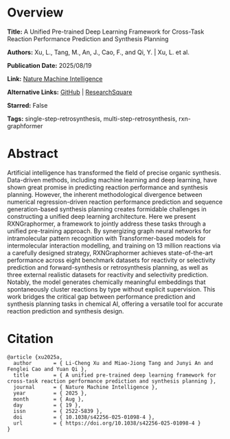 # Overview
**Title:**
A Unified Pre-trained Deep Learning Framework for Cross-Task Reaction Performance Prediction and Synthesis Planning

**Authors:**
Xu, L., Tang, M., An, J., Cao, F., and Qi, Y. |
Xu, L. et al.

**Publication Date:**
2025/08/19

**Link:**
[Nature Machine Intelligence](https://www.nature.com/articles/s42256-025-01098-4)

**Alternative Links:**
[GitHub](https://github.com/licheng-xu-echo/RXNGraphormer) |
[ResearchSquare](https://www.researchsquare.com/article/rs-5994908/v1)

**Starred:**
False

**Tags:**
single-step-retrosynthesis, multi-step-retrosynthesis, rxn-graphformer


# Abstract
Artificial intelligence has transformed the field of precise organic synthesis.
Data-driven methods, including machine learning and deep learning, have shown great promise in predicting reaction performance and synthesis planning.
However, the inherent methodological divergence between numerical regression-driven reaction performance prediction and sequence generation-based synthesis planning creates formidable challenges in constructing a unified deep learning architecture.
Here we present RXNGraphormer, a framework to jointly address these tasks through a unified pre-training approach.
By synergizing graph neural networks for intramolecular pattern recognition with Transformer-based models for intermolecular interaction modelling, and training on 13 million reactions via a carefully designed strategy, RXNGraphormer achieves state-of-the-art performance across eight benchmark datasets for reactivity or selectivity prediction and forward-synthesis or retrosynthesis planning, as well as three external realistic datasets for reactivity and selectivity prediction.
Notably, the model generates chemically meaningful embeddings that spontaneously cluster reactions by type without explicit supervision.
This work bridges the critical gap between performance prediction and synthesis planning tasks in chemical AI, offering a versatile tool for accurate reaction prediction and synthesis design.


# Citation
```
@article {xu2025a,
  author       = { Li-Cheng Xu and Miao-Jiong Tang and Junyi An and Fenglei Cao and Yuan Qi },
  title        = { A unified pre-trained deep learning framework for cross-task reaction performance prediction and synthesis planning },
  journal      = { Nature Machine Intelligence },
  year         = { 2025 },
  month        = { Aug },
  day          = { 19 },
  issn         = { 2522-5839 },
  doi          = { 10.1038/s42256-025-01098-4 },
  url          = { https://doi.org/10.1038/s42256-025-01098-4 }
}
```

